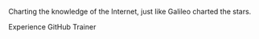 Charting the knowledge of the Internet, just like Galileo charted the stars.

Experience
GitHub Trainer
